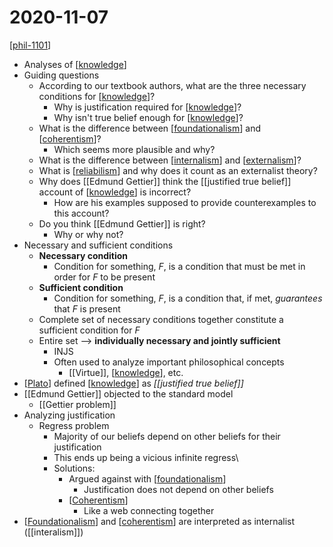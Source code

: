 # 2020-11-07

[[phil-1101]]

- Analyses of [[knowledge]]
- Guiding questions
  - According to our textbook authors, what are the three necessary conditions for [[knowledge]]?
    - Why is justification required for [[knowledge]]?
    - Why isn't true belief enough for [[knowledge]]?
  - What is the difference between [[foundationalism]] and [[coherentism]]?
    - Which seems more plausible and why?
  - What is the difference between [[internalism]] and [[externalism]]?
  - What is [[reliabilism]] and why does it count as an externalist theory?
  - Why does [[Edmund Gettier]] think the [[justified true belief]] account of [[knowledge]] is incorrect?
    - How are his examples supposed to provide counterexamples to this account?
  - Do you think [[Edmund Gettier]] is right?
    - Why or why not?
- Necessary and sufficient conditions
  - **Necessary condition**
    - Condition for something, *F*, is a condition that must be met in order for *F* to be present
  - **Sufficient condition**
    - Condition for something, *F*, is a condition that, if met, *guarantees* that *F* is present
  - Complete set of necessary conditions together constitute a sufficient condition for *F*
  - Entire set --> **individually necessary and jointly sufficient**
    - INJS
    - Often used to analyze important philosophical concepts
      - [[Virtue]], [[knowledge]], etc.
- [[Plato]] defined [[knowledge]] as *[[justified true belief]]*
- [[Edmund Gettier]] objected to the standard model
  - [[Gettier problem]]
- Analyzing justification
  - Regress problem
    - Majority of our beliefs depend on other beliefs for their justification
    - This ends up being a vicious infinite regress\
    - Solutions:
      - Argued against with [[foundationalism]]
        - Justification does not depend on other beliefs
      - [[Coherentism]]
        - Like a web connecting together
- [[Foundationalism]] and [[coherentism]] are interpreted as internalist ([[interalism]])

[//begin]: # "Autogenerated link references for markdown compatibility"
[phil-1101]: phil-1101 "PHIL 1101 - Intro to Philosophy: Knowledge and Reality"
[knowledge]: knowledge "Knowledge"
[foundationalism]: foundationalism "Foundationalism"
[coherentism]: coherentism "Coherentism"
[internalism]: internalism "Internalism"
[externalism]: externalism "Externalism"
[reliabilism]: reliabilism "Reliabilism"
[edmund-gettier]: edmund-gettier "Edmund Gettier"
[justified-true-belief]: justified-true-belief "Justified True Belief"
[plato]: plato "Plato"
[gettier-problem]: gettier-problem "Gettier Problem"
[//end]: # "Autogenerated link references"